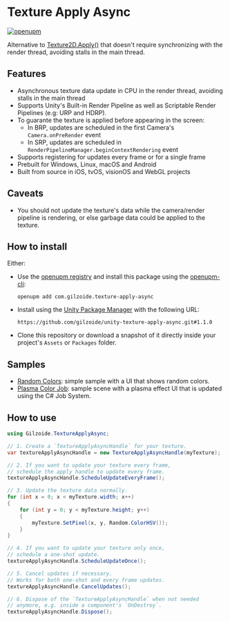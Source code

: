 # Texture Apply Async
[![openupm](https://img.shields.io/npm/v/com.gilzoide.texture-apply-async?label=openupm&registry_uri=https://package.openupm.com)](https://openupm.com/packages/com.gilzoide.texture-apply-async/)

Alternative to [Texture2D.Apply()](https://docs.unity3d.com/ScriptReference/Texture2D.Apply.html) that doesn't require synchronizing with the render thread, avoiding stalls in the main thread.


## Features
- Asynchronous texture data update in CPU in the render thread, avoiding stalls in the main thread
- Supports Unity's Built-in Render Pipeline as well as Scriptable Render Pipelines (e.g: URP and HDRP).
- To guarante the texture is applied before appearing in the screen:
  + In BRP, updates are scheduled in the first Camera's `Camera.onPreRender` event
  + In SRP, updates are scheduled in `RenderPipelineManager.beginContextRendering` event
- Supports registering for updates every frame or for a single frame
- Prebuilt for Windows, Linux, macOS and Android
- Built from source in iOS, tvOS, visionOS and WebGL projects


## Caveats
- You should not update the texture's data while the camera/render pipeline is rendering, or else garbage data could be applied to the texture.


## How to install
Either:
- Use the [openupm registry](https://openupm.com/) and install this package using the [openupm-cli](https://github.com/openupm/openupm-cli):
  ```
  openupm add com.gilzoide.texture-apply-async
  ```
- Install using the [Unity Package Manager](https://docs.unity3d.com/Manual/upm-ui-giturl.html) with the following URL:
  ```
  https://github.com/gilzoide/unity-texture-apply-async.git#1.1.0
  ```
- Clone this repository or download a snapshot of it directly inside your project's `Assets` or `Packages` folder.


## Samples
- [Random Colors](Samples~/RandomColors): simple sample with a UI that shows random colors.
- [Plasma Color Job](Samples~/PlasmaColorJob): sample scene with a plasma effect UI that is updated using the C# Job System.


## How to use
```cs
using Gilzoide.TextureApplyAsync;

// 1. Create a `TextureApplyAsyncHandle` for your texture.
var textureApplyAsyncHandle = new TextureApplyAsyncHandle(myTexture);

// 2. If you want to update your texture every frame,
// schedule the apply handle to update every frame.
textureApplyAsyncHandle.ScheduleUpdateEveryFrame();

// 3. Update the texture data normally.
for (int x = 0; x < myTexture.width; x++)
{
    for (int y = 0; y < myTexture.height; y++)
    {
        myTexture.SetPixel(x, y, Random.ColorHSV());
    }
}

// 4. If you want to update your texture only once,
// schedule a one-shot update.
textureApplyAsyncHandle.ScheduleUpdateOnce();

// 5. Cancel updates if necessary.
// Works for both one-shot and every frame updates.
textureApplyAsyncHandle.CancelUpdates();

// 6. Dispose of the `TextureApplyAsyncHandle` when not needed
// anymore, e.g. inside a component's `OnDestroy`.
textureApplyAsyncHandle.Dispose();
```